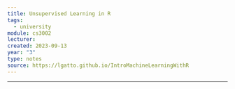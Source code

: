 ```yaml
---
title: Unsupervised Learning in R
tags:
  - university
module: cs3002
lecturer: 
created: 2023-09-13
year: "3"
type: notes
source: https://lgatto.github.io/IntroMachineLearningWithR
---
```

---
